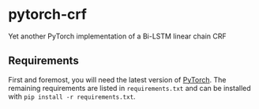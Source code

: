 # pytorch-crf

Yet another PyTorch implementation of a Bi-LSTM linear chain CRF

## Requirements

First and foremost, you will need the latest version of [PyTorch](https://pytorch.org/).
The remaining requirements are listed in `requirements.txt` and can be installed with
`pip install -r requirements.txt`.
